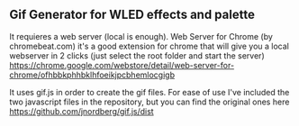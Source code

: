 Gif Generator for WLED effects and palette
------

It requieres a web server (local is enough). 
Web Server for Chrome (by chromebeat.com) it's a good extension for chrome that will give you a local webserver in 2 clicks (just select the root folder and start the server)
https://chrome.google.com/webstore/detail/web-server-for-chrome/ofhbbkphhbklhfoeikjpcbhemlocgigb

It uses gif.js in order to create the gif files. For ease of use I've included the two javascript files in the repository, but you can find the original ones here
https://github.com/jnordberg/gif.js/dist

